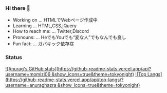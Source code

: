### Hi there 👋

- Working on ... HTMLでWebページ作成中
- Learning ... HTML,CSS,jQuery
- How to reach me: ... Twitter,Discord
- Pronouns: ... HeでもYouでも“変な人”でもなんでも良し
- Fun fact: ... ガバキック依存症

### Status

[![Anurag's GitHub stats](https://github-readme-stats.vercel.app/api?username=momizi06 &show_icons=true&theme=tokyonight)](https://github.com/anuraghazra/github-readme-stats)
[![Top Langs](https://github-readme-stats.vercel.app/api/top-langs/?username=anuraghazra &show_icons=true&theme=tokyonight)](https://github.com/anuraghazra/github-readme-stats)

